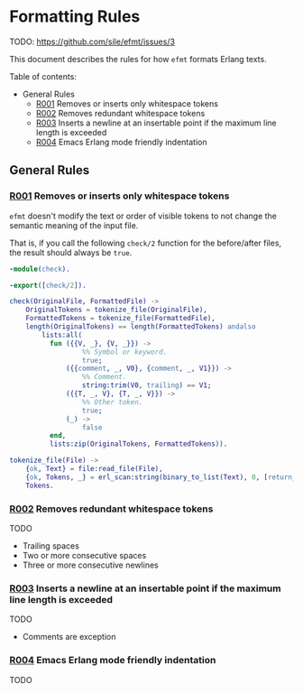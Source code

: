 Formatting Rules
================


TODO: https://github.com/sile/efmt/issues/3

This document describes the rules for how `efmt` formats Erlang texts.

Table of contents:
- General Rules
  - [R001] Removes or inserts only whitespace tokens
  - [R002] Removes redundant whitespace tokens
  - [R003] Inserts a newline at an insertable point if the maximum line length is exceeded
  - [R004] Emacs Erlang mode friendly indentation

General Rules
-------------

### <a id="R001">[R001] Removes or inserts only whitespace tokens</a>
[R001]: #R001

`efmt` doesn't modify the text or order of visible tokens to not change the semantic meaning of the input file.

That is, if you call the following `check/2` function for the before/after files, the result should always be `true`.
```erlang
-module(check).

-export([check/2]).

check(OriginalFile, FormattedFile) ->
    OriginalTokens = tokenize_file(OriginalFile),
    FormattedTokens = tokenize_file(FormattedFile),
    length(OriginalTokens) == length(FormattedTokens) andalso
        lists:all(
          fun ({{V, _}, {V, _}}) ->
                  %% Symbol or keyword.
                  true;
              ({{comment, _, V0}, {comment, _, V1}}) ->
                  %% Comment.
                  string:trim(V0, trailing) == V1;
              ({{T, _, V}, {T, _, V}}) ->
                  %% Other token.
                  true;
              (_) ->
                  false
          end,
          lists:zip(OriginalTokens, FormattedTokens)).

tokenize_file(File) ->
    {ok, Text} = file:read_file(File),
    {ok, Tokens, _} = erl_scan:string(binary_to_list(Text), 0, [return_comments]),
    Tokens.
```

### <a id="R002">[R002] Removes redundant whitespace tokens</a>
[R002]: #R002

TODO

- Trailing spaces
- Two or more consecutive spaces
- Three or more consecutive newlines

### <a id="R003">[R003] Inserts a newline at an insertable point if the maximum line length is exceeded</a>
[R003]: #R003

TODO

- Comments are exception

### <a id="R004">[R004] Emacs Erlang mode friendly indentation</a>
[R004]: #R004

TODO
